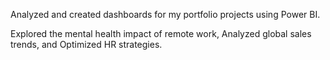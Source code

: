Analyzed and created dashboards for my portfolio projects using Power BI.

Explored the mental health impact of remote work, Analyzed global sales trends, 
and Optimized HR strategies.

